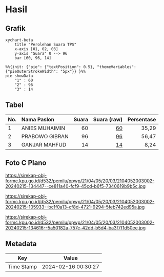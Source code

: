 # Hasil

## Grafik

```mermaid
xychart-beta
    title "Perolehan Suara TPS"
    x-axis [01, 02, 03]
    y-axis "Suara" 0 --> 96
    bar [60, 96, 14]
```

```mermaid
%%{init: {"pie": {"textPosition": 0.5}, "themeVariables": {"pieOuterStrokeWidth": "5px"}} }%%
pie showData
    "1" : 60
    "2" : 96
    "3" : 14
```

## Tabel

| No. | Nama Paslon    | Suara | Suara (raw) | Persentase |
|:--- |:-------------- | -----:| -----------:| ----------:|
| 1   | ANIES MUHAIMIN | 60    | [60][p-1]   | 35,29      |
| 2   | PRABOWO GIBRAN | 96    | [96][p-2]   | 56,47      |
| 3   | GANJAR MAHFUD  | 14    | [14][p-3]   | 8,24       |


[p-1]: https://github.com/gigit-pemilu/pemilu-2024-21-kepulauan-riau/blob/main/pilpres/hitung-suara/sub/21-kepulauan-riau/sub/04-lingga/sub/05-lingga-utara/sub/2003-limbung/sub/002-tps/sub/paslon-1.txt
[p-2]: https://github.com/gigit-pemilu/pemilu-2024-21-kepulauan-riau/blob/main/pilpres/hitung-suara/sub/21-kepulauan-riau/sub/04-lingga/sub/05-lingga-utara/sub/2003-limbung/sub/002-tps/sub/paslon-2.txt
[p-3]: https://github.com/gigit-pemilu/pemilu-2024-21-kepulauan-riau/blob/main/pilpres/hitung-suara/sub/21-kepulauan-riau/sub/04-lingga/sub/05-lingga-utara/sub/2003-limbung/sub/002-tps/sub/paslon-3.txt

## Foto C Plano

https://sirekap-obj-formc.kpu.go.id/d532/pemilu/ppwp/21/04/05/20/03/2104052003002-20240215-134447--ce811a40-fcf9-45cd-b6f5-7340619b9b5c.jpg

https://sirekap-obj-formc.kpu.go.id/d532/pemilu/ppwp/21/04/05/20/03/2104052003002-20240215-105933--bc1f0a13-cf8d-4721-9294-5feb742ed95a.jpg

https://sirekap-obj-formc.kpu.go.id/d532/pemilu/ppwp/21/04/05/20/03/2104052003002-20240215-134616--5a50182a-757c-42dd-b5d4-ba3f7f1d50ee.jpg


## Metadata

| Key        | Value               |
| ---------- | ------------------- |
| Time Stamp | 2024-02-16 00:30:27 |



